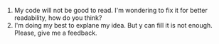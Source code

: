 1. My code will not be good to read. I'm wondering to fix it for better readability, how do you think?
2. I'm doing my best to explane my idea. But y can fill it is not enough. Please, give me a feedback.
